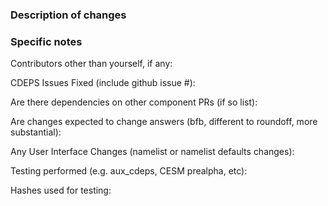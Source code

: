 ### Description of changes

### Specific notes

Contributors other than yourself, if any:

CDEPS Issues Fixed (include github issue #):

Are there dependencies on other component PRs (if so list):

Are changes expected to change answers (bfb, different to roundoff, more substantial):

Any User Interface Changes (namelist or namelist defaults changes):

Testing performed (e.g. aux_cdeps, CESM prealpha, etc):

Hashes used for testing:

